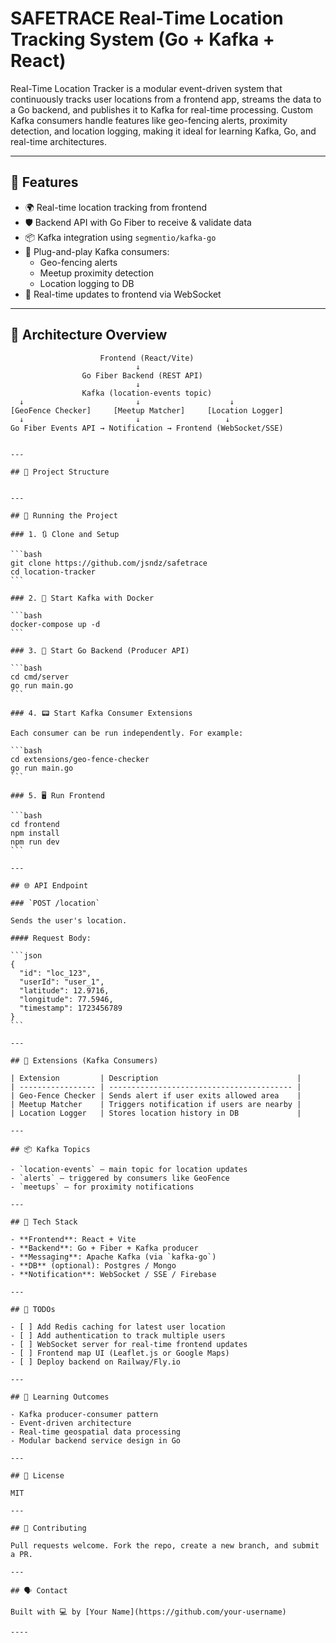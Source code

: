 # SAFETRACE Real-Time Location Tracking System (Go + Kafka + React)

Real-Time Location Tracker is a modular event-driven system that continuously tracks user locations from a frontend app, streams the data to a Go backend, and publishes it to Kafka for real-time processing. Custom Kafka consumers handle features like geo-fencing alerts, proximity detection, and location logging, making it ideal for learning Kafka, Go, and real-time architectures.

---

## 🚀 Features

- 🌍 Real-time location tracking from frontend
- 🛡️ Backend API with Go Fiber to receive & validate data
- 📦 Kafka integration using `segmentio/kafka-go`
- 🔌 Plug-and-play Kafka consumers:
  - Geo-fencing alerts
  - Meetup proximity detection
  - Location logging to DB
- 🔔 Real-time updates to frontend via WebSocket

---

## 🧱 Architecture Overview

```text
                    Frontend (React/Vite)
                            ↓
                Go Fiber Backend (REST API)
                            ↓
                Kafka (location-events topic)
  ↓                         ↓                    ↓
[GeoFence Checker]     [Meetup Matcher]     [Location Logger]
  ↓                         ↓                   ↓
Go Fiber Events API → Notification → Frontend (WebSocket/SSE)
```

````

---

## 📂 Project Structure


---

## 🧪 Running the Project

### 1. 🔃 Clone and Setup

```bash
git clone https://github.com/jsndz/safetrace
cd location-tracker
```

### 2. 🐳 Start Kafka with Docker

```bash
docker-compose up -d
```

### 3. 🚦 Start Go Backend (Producer API)

```bash
cd cmd/server
go run main.go
```

### 4. 📟 Start Kafka Consumer Extensions

Each consumer can be run independently. For example:

```bash
cd extensions/geo-fence-checker
go run main.go
```

### 5. 🖥️ Run Frontend

```bash
cd frontend
npm install
npm run dev
```

---

## 🌐 API Endpoint

### `POST /location`

Sends the user's location.

#### Request Body:

```json
{
  "id": "loc_123",
  "userId": "user_1",
  "latitude": 12.9716,
  "longitude": 77.5946,
  "timestamp": 1723456789
}
```

---

## 🧩 Extensions (Kafka Consumers)

| Extension         | Description                               |
| ----------------- | ----------------------------------------- |
| Geo-Fence Checker | Sends alert if user exits allowed area    |
| Meetup Matcher    | Triggers notification if users are nearby |
| Location Logger   | Stores location history in DB             |

---

## 📦 Kafka Topics

- `location-events` – main topic for location updates
- `alerts` – triggered by consumers like GeoFence
- `meetups` – for proximity notifications

---

## 🧠 Tech Stack

- **Frontend**: React + Vite
- **Backend**: Go + Fiber + Kafka producer
- **Messaging**: Apache Kafka (via `kafka-go`)
- **DB** (optional): Postgres / Mongo
- **Notification**: WebSocket / SSE / Firebase

---

## 📌 TODOs

- [ ] Add Redis caching for latest user location
- [ ] Add authentication to track multiple users
- [ ] WebSocket server for real-time frontend updates
- [ ] Frontend map UI (Leaflet.js or Google Maps)
- [ ] Deploy backend on Railway/Fly.io

---

## 🧠 Learning Outcomes

- Kafka producer-consumer pattern
- Event-driven architecture
- Real-time geospatial data processing
- Modular backend service design in Go

---

## 📜 License

MIT

---

## 🤝 Contributing

Pull requests welcome. Fork the repo, create a new branch, and submit a PR.

---

## 🗣️ Contact

Built with 💻 by [Your Name](https://github.com/your-username)

----
````
